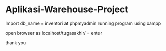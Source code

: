 # Aplikasi-Warehouse-Project

Import db_name = inventori at phpmyadmin 
running program using xampp 

open browser as localhost/tugasakhir/ = enter

thank you
